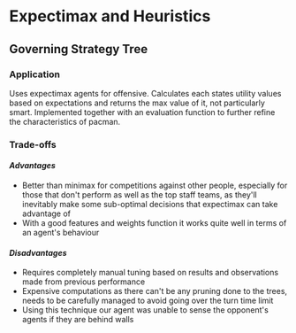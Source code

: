 # Expectimax and Heuristics
## Governing Strategy Tree  

### Application  
Uses expectimax agents for offensive. Calculates each states utility values based on expectations and returns the max value of it, not particularly smart. Implemented together with an evaluation function to further refine the characteristics of pacman. 

### Trade-offs  

#### *Advantages*  
- Better than minimax for competitions against other people, especially for those that don't perform as well as the top staff teams, as they'll inevitably make some sub-optimal decisions that expectimax can take advantage of
- With a good features and weights function it works quite well in terms of an agent's behaviour

#### *Disadvantages*
- Requires completely manual tuning based on results and observations made from previous performance
- Expensive computations as there can't be any pruning done to the trees, needs to be carefully managed to avoid going over the turn time limit
- Using this technique our agent was unable to sense the opponent's agents if they are behind walls